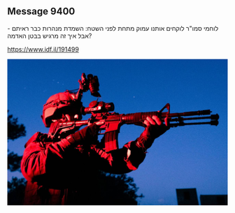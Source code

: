 ## Message 9400

לוחמי סמו"ר לוקחים אותנו עמוק מתחת לפני השטח: 
השמדת מנהרות כבר ראיתם - אבל איך זה מרגיש בבטן האדמה?

https://www.idf.il/191499

![Photo](9400/9400_photo.jpg)
